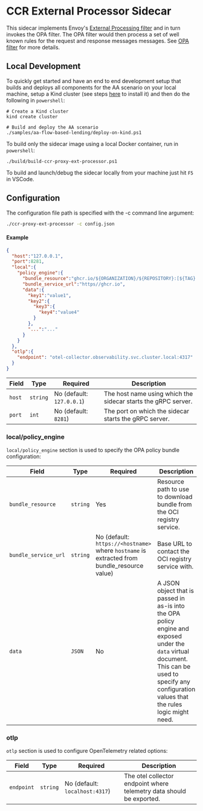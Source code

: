 # CCR External Processor Sidecar
This sidecar implements Envoy's [External Processing filter](https://www.envoyproxy.io/docs/envoy/latest/configuration/http/ttp_filters/ext_proc_filter) and in turn invokes the OPA filter. The OPA filter would then process a set of well known rules for the request and response messages messages. See [OPA filter](../../internal/filter/opa/README.md) for more details.

## Local Development
To quickly get started and have an end to end development setup that builds and deploys all components for the AA scenario on your local machine, setup a Kind cluster (see steps [here](https://kind.sigs.k8s.io/docs/user/quick-start/) to install it) and then do the following in `powershell`:
```
# Create a Kind cluster
kind create cluster

# Build and deploy the AA scenario
./samples/aa-flow-based-lending/deploy-on-kind.ps1
```

To build only the sidecar image using a local Docker container, run in `powershell`:
```
./build/build-ccr-proxy-ext-processor.ps1
```

To build and launch/debug the sidecar locally from your machine just hit `F5` in VSCode.

## Configuration
The configuration file path is specified with the -c command line argument:
```bash
./ccr-proxy-ext-processor -c config.json
```

#### Example

```json
{
  "host":"127.0.0.1",
  "port":8281,
  "local":{
    "policy_engine":{
      "bundle_resource":"ghcr.io/${ORGANIZATION}/${REPOSITORY}:[${TAG}|@{DIGEST}]",
      "bundle_service_url":"https//ghcr.io",
      "data":{
        "key1":"value1",
        "key2":{
          "key3":{
            "key4":"value4"
          }
        },
        "...":"..."
      }
    }
  },
  "otlp":{
    "endpoint": "otel-collector.observability.svc.cluster.local:4317"
  }
}
```

| Field | Type | Required | Description |
| --- | --- | --- | --- |
| `host` | `string` | No (default: `127.0.0.1`) | The host name using which the sidecar starts the gRPC server. |
| `port` | `int` | No (default: `8281`) | The port on which the sidecar starts the gRPC server. |

### local/policy_engine

`local/policy_engine` section is used to specify the OPA policy bundle configuration:

| Field | Type | Required | Description |
| --- | --- | --- | --- |
| `bundle_resource` | `string` | Yes | Resource path to use to download bundle from the OCI registry service. |
| `bundle_service_url` | `string` | No (default: `https://<hostname>` where `hostname` is extracted from bundle_resource value) | Base URL to contact the OCI registry service with. |
| `data` | `JSON` | No | A JSON object that is passed in as-is into the OPA policy engine and exposed under the `data` virtual document. This can be used to specify any configuration values that the rules logic might need. |

### otlp

`otlp` section is used to configure OpenTelemetry related options:

| Field | Type | Required | Description |
| --- | --- | --- | --- |
| `endpoint` | `string` | No (default: `localhost:4317`) | The otel collector endpoint where telemetry data should be exported. |